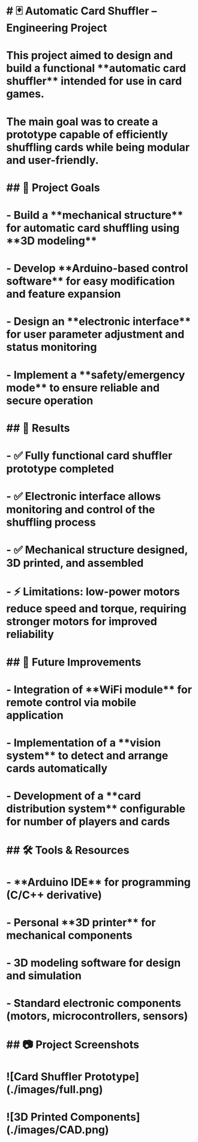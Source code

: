 # \# 🃏 Automatic Card Shuffler – Engineering Project

# 

# This project aimed to design and build a functional \*\*automatic card shuffler\*\* intended for use in card games.

# The main goal was to create a prototype capable of efficiently shuffling cards while being modular and user-friendly.

# 

# \## 🎯 Project Goals

# \- Build a \*\*mechanical structure\*\* for automatic card shuffling using \*\*3D modeling\*\*

# \- Develop \*\*Arduino-based control software\*\* for easy modification and feature expansion

# \- Design an \*\*electronic interface\*\* for user parameter adjustment and status monitoring

# \- Implement a \*\*safety/emergency mode\*\* to ensure reliable and secure operation

# 

# \## 📌 Results

# \- ✅ Fully functional card shuffler prototype completed

# \- ✅ Electronic interface allows monitoring and control of the shuffling process

# \- ✅ Mechanical structure designed, 3D printed, and assembled

# \- ⚡ Limitations: low-power motors reduce speed and torque, requiring stronger motors for improved reliability

# 

# \## 🚀 Future Improvements

# \- Integration of \*\*WiFi module\*\* for remote control via mobile application

# \- Implementation of a \*\*vision system\*\* to detect and arrange cards automatically

# \- Development of a \*\*card distribution system\*\* configurable for number of players and cards

# 

# \## 🛠️ Tools \& Resources

# \- \*\*Arduino IDE\*\* for programming (C/C++ derivative)

# \- Personal \*\*3D printer\*\* for mechanical components

# \- 3D modeling software for design and simulation

# \- Standard electronic components (motors, microcontrollers, sensors)

# 

# \## 📷 Project Screenshots

# !\[Card Shuffler Prototype](./images/full.png)

# !\[3D Printed Components](./images/CAD.png)

